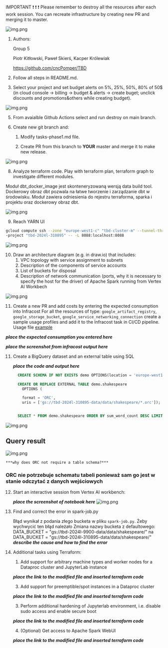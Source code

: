 IMPORTANT ❗ ❗ ❗ Please remember to destroy all the resources after each work session. You can recreate infrastructure by creating new PR and merging it to master.

![img.png](doc/figures/destroy.png)

1. Authors:

   Group 5

   Piotr Kitłowski, Paweł Skierś, Kacper Królewiak

   https://github.com/cncPomper/TBD

2. Follow all steps in README.md.

3. Select your project and set budget alerts on 5%, 25%, 50%, 80% of 50$ (in cloud console -> billing -> budget & alerts -> create buget; unclick discounts and promotions&others while creating budget).

  ![img.png](doc/figures/discounts.png)

5. From avaialble Github Actions select and run destroy on main branch.

7. Create new git branch and:
    1. Modify tasks-phase1.md file.

    2. Create PR from this branch to **YOUR** master and merge it to make new release.

  ![img.png](doc/figures/success_release.png)


8. Analyze terraform code. Play with terraform plan, terraform graph to investigate different modules.

Moduł dbt_docker_image jest skonteneryzowaną wersją data build tool. Dockerowy obraz dbt pozwala na łatwe tworzenie i zarządzanie dbt w środowisku. Moduł zawiera odniesienia do rejestru terraforma, sparka i projektu oraz dockerowy obraz dbt.

  ![img.png](doc/figures/dbt_docker_image.png)

9. Reach YARN UI

```bash
gcloud compute ssh --zone "europe-west1-c" "tbd-cluster-m" --tunnel-through-iap -
-project "tbd-2024l-310895" -- -L 8088:localhost:8088
```

  ![img.png](doc/figures/yarn_ui.png)


10. Draw an architecture diagram (e.g. in draw.io) that includes:
    1. VPC topology with service assignment to subnets
    2. Description of the components of service accounts
    3. List of buckets for disposal
    4. Description of network communication (ports, why it is necessary to specify the host for the driver) of Apache Spark running from Vertex AI Workbech

  ![img.png](doc/figures/tbd-diagram.png)

11. Create a new PR and add costs by entering the expected consumption into Infracost
For all the resources of type: `google_artifact_registry`, `google_storage_bucket`, `google_service_networking_connection`
create a sample usage profiles and add it to the Infracost task in CI/CD pipeline. Usage file [example](https://github.com/infracost/infracost/blob/master/infracost-usage-example.yml)

   ***place the expected consumption you entered here***

   ***place the screenshot from infracost output here***

11. Create a BigQuery dataset and an external table using SQL

    ***place the code and output here***
    ```sql
      CREATE SCHEMA IF NOT EXISTS demo OPTIONS(location = 'europe-west1');

      CREATE OR REPLACE EXTERNAL TABLE demo.shakespeare
        OPTIONS (

        format = 'ORC',
        uris = ['gs://tbd-2024l-310895-data/data/shakespeare/*.orc']);


      SELECT * FROM demo.shakespeare ORDER BY sum_word_count DESC LIMIT 5;
    ```

  ![img.png](doc/figures/bigquery_success.png)

  ## Query result

  ![img.png](doc/figures/bigquery_result.png)

    ***why does ORC not require a table schema?***
  ### ORC nie potrzebuje schematu tabeli ponieważ sam go jest w stanie odczytać z danych wejściowych


12. Start an interactive session from Vertex AI workbench:

    ***place the screenshot of notebook here***
      ![img.png](doc/figures/vertex_ai_pyspark.png)

13. Find and correct the error in spark-job.py

    Błąd wynikał z podania złego bucketa w pliku `spark-job.py`. Żeby wychwycić ten błąd należało
    Zmiana nazwy bucketa z defaultowego:
    DATA_BUCKET = "gs://tbd-2024l-9900-data/data/shakespeare/"
    na
    DATA_BUCKET = "gs://tbd-2024l-310895-data/data/shakespeare/"
    ***describe the cause and how to find the error***

14. Additional tasks using Terraform:

    1. Add support for arbitrary machine types and worker nodes for a Dataproc cluster and JupyterLab instance

    ***place the link to the modified file and inserted terraform code***

    3. Add support for preemptible/spot instances in a Dataproc cluster

    ***place the link to the modified file and inserted terraform code***

    3. Perform additional hardening of Jupyterlab environment, i.e. disable sudo access and enable secure boot

    ***place the link to the modified file and inserted terraform code***

    4. (Optional) Get access to Apache Spark WebUI

    ***place the link to the modified file and inserted terraform code***
